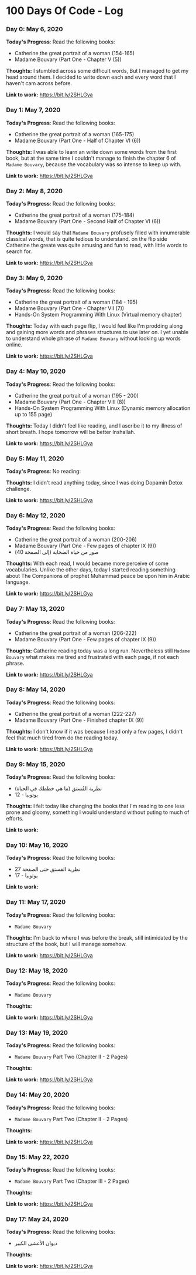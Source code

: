 
#  100 Days Of Code - Log

###  Day 0: May 6, 2020

**Today's Progress**: Read the following books:

* Catherine the great portrait of a woman (154-165)
* Madame Bouvary (Part One - Chapter V (5))

**Thoughts:** I stumbled across some difficult words, But I managed to get my head around them.
I decided to write down each and every word that I haven't cam across before.

**Link to work:** https://bit.ly/2SHLGya


###  Day 1: May 7, 2020

**Today's Progress**: Read the following books:

* Catherine the great portrait of a woman (165-175)
* Madame Bouvary (Part One - Half of Chapter VI (6))

**Thoughts:** I was able to learn an write down some words from the first book, but at the same time
I couldn't manage to finish the chapter 6 of `Madame Bouvary`, because the vocabulary was so intense to keep up with.

**Link to work:** https://bit.ly/2SHLGya


###  Day 2: May 8, 2020

**Today's Progress**: Read the following books:

* Catherine the great portrait of a woman (175-184)
* Madame Bouvary (Part One - Second Half of Chapter VI (6))

**Thoughts:** I would say that `Madame Bouvary` profusely filled with innumerable classical words, that is quite tedious to understand. on the flip side Catherine the greate was quite amusing and fun to read, with little words to search for.

**Link to work:** https://bit.ly/2SHLGya


###  Day 3: May 9, 2020

**Today's Progress**: Read the following books:

* Catherine the great portrait of a woman (184 - 195)
* Madame Bouvary (Part One - Chapter VII (7))
* Hands-On System Programming With Linux (Virtual memory chapter)


**Thoughts:** Today with each page flip, I would feel like I'm prodding along and gaining more words and phrases structures to use later on. I yet unable to understand whole phrase of `Madame Bouvary` without looking up words online.

**Link to work:** https://bit.ly/2SHLGya


###  Day 4: May 10, 2020

**Today's Progress**: Read the following books:

* Catherine the great portrait of a woman (195 - 200)
* Madame Bouvary (Part One - Chapter VIII (8))
* Hands-On System Programming With Linux (Dynamic memory allocation up to 155 page)


**Thoughts:** Today I didn't feel like reading, and I ascribe it to my illness of short breath. I hope tomorrow will be better Inshallah.

**Link to work:** https://bit.ly/2SHLGya


###  Day 5: May 11, 2020

**Today's Progress**: No reading:


**Thoughts:** I didn't read anything today, since I was doing Dopamin Detox challenge.

**Link to work:** https://bit.ly/2SHLGya


###  Day 6: May 12, 2020

**Today's Progress**: Read the following books:

* Catherine the great portrait of a woman (200-206)
* Madame Bouvary (Part One - Few pages of chapter IX (9))
* صور من حياة الصحابة (إلى الصفحة 40)


**Thoughts:** With each read, I would became more perceive of some vocabularies. Unlike the other days, today I started reading something about The Companions of prophet Muhammad peace be upon him in Arabic language.

**Link to work:** https://bit.ly/2SHLGya


###  Day 7: May 13, 2020

**Today's Progress**: Read the following books:

* Catherine the great portrait of a woman (206-222)
* Madame Bouvary (Part One - Few pages of chapter IX (9))


**Thoughts:** Catherine reading today was a long run. Nevertheless still `Madame Bouvary` what makes me tired and frustrated with each page, if not each phrase.

**Link to work:** https://bit.ly/2SHLGya


###  Day 8: May 14, 2020

**Today's Progress**: Read the following books:

* Catherine the great portrait of a woman (222-227)
* Madame Bouvary (Part One - Finished chapter IX (9))


**Thoughts:** I don't know if it was because I read only a few pages, I didn't feel that much tired from do the reading today.

**Link to work:** https://bit.ly/2SHLGya


###  Day 9: May 15, 2020

**Today's Progress**: Read the following books:

* نظرية الفُستق (ما هي خططك في الحياة)
* يوتوبيا - 12


**Thoughts:** I felt today like changing the books that I'm reading to one less prone and gloomy, something I would understand without puting to much of efforts.

**Link to work:**


###  Day 10: May 16, 2020

**Today's Progress**: Read the following books:

* نظرية الفستق حتى الصفحة 27
* يوتوبيا - 17

**Link to work:**


###  Day 11: May 17, 2020

**Today's Progress**: Read the following books:

* `Madame Bouvary`


**Thoughts:** I'm back to where I was before the break, still intimidated by the structure of the book, but I will manage somehow.

**Link to work:** https://bit.ly/2SHLGya

###  Day 12: May 18, 2020

**Today's Progress**: Read the following books:

* `Madame Bouvary`


**Thoughts:** 

**Link to work:** https://bit.ly/2SHLGya


###  Day 13: May 19, 2020

**Today's Progress**: Read the following books:

* `Madame Bouvary` Part Two (Chapter II - 2 Pages)


**Thoughts:** 

**Link to work:** https://bit.ly/2SHLGya


###  Day 14: May 20, 2020

**Today's Progress**: Read the following books:

* `Madame Bouvary` Part Two (Chapter II - 2 Pages)


**Thoughts:** 

**Link to work:** https://bit.ly/2SHLGya


###  Day 15: May 22, 2020

**Today's Progress**: Read the following books:

* `Madame Bouvary` Part Two (Chapter III - 2 Pages)


**Thoughts:** 

**Link to work:** https://bit.ly/2SHLGya


###  Day 17: May 24, 2020

**Today's Progress**: Read the following books:

* ديوان الأعشى الكبير


**Thoughts:** 

**Link to work:** https://bit.ly/2SHLGya